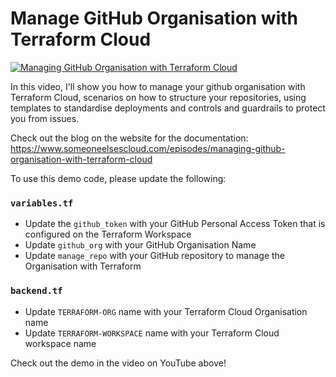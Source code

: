 # Manage GitHub Organisation with Terraform Cloud

<a href="https://youtu.be/TWNgWVKTDmM">![Managing GitHub Organisation with Terraform Cloud](https://images.squarespace-cdn.com/content/5f4f7564ee0b1d1076f33d3d/1657781719695-SFL9IJN6RGVSLFJ8P048/thumbnail_github_org_v3.jpg)</a>

In this video, I'll show you how to manage your github organisation with Terraform Cloud, scenarios on how to structure your repositories, using templates to standardise deployments and controls and guardrails to protect you from issues.

Check out the blog on the website for the documentation: https://www.someoneelsescloud.com/episodes/managing-github-organisation-with-terraform-cloud

To use this demo code, please update the following:

### `variables.tf`
- Update the `github_token` with your GitHub Personal Access Token that is configured on the Terraform Workspace
- Update `github_org`  with your GitHub Organisation Name
- Update `manage_repo`  with  your GitHub repository to manage the Organisation with Terraform

### `backend.tf`
- Update `TERRAFORM-ORG` name with your Terraform Cloud Organisation name
- Update  `TERRAFORM-WORKSPACE` name with your Terraform Cloud workspace name

Check out the demo in the video on YouTube above!
